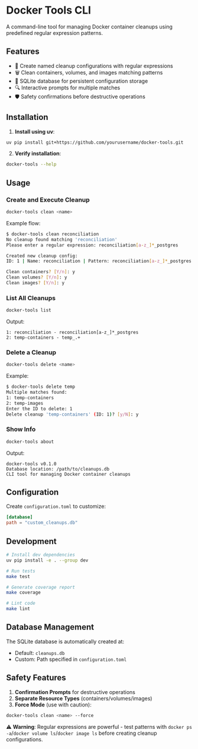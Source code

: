 # Docker Tools CLI

A command-line tool for managing Docker container cleanups using predefined regular expression patterns.

## Features

- 🐳 Create named cleanup configurations with regular expressions
- 🗑️ Clean containers, volumes, and images matching patterns
- 💾 SQLite database for persistent configuration storage
- 🔍 Interactive prompts for multiple matches
- 🛡️ Safety confirmations before destructive operations

## Installation

1. **Install using uv**:
```bash
uv pip install git+https://github.com/yourusername/docker-tools.git
```

2. **Verify installation**:
```bash
docker-tools --help
```

## Usage

### Create and Execute Cleanup
```bash
docker-tools clean <name>
```
Example flow:
```bash
$ docker-tools clean reconciliation
No cleanup found matching 'reconciliation'
Please enter a regular expression: reconciliation[a-z_]*_postgres

Created new cleanup config:
ID: 1 | Name: reconciliation | Pattern: reconciliation[a-z_]*_postgres

Clean containers? [Y/n]: y
Clean volumes? [Y/n]: y
Clean images? [Y/n]: y
```

### List All Cleanups
```bash
docker-tools list
```
Output:
```
1: reconciliation - reconciliation[a-z_]*_postgres
2: temp-containers - temp_.+
```

### Delete a Cleanup
```bash
docker-tools delete <name>
```
Example:
```bash
$ docker-tools delete temp
Multiple matches found:
1: temp-containers
2: temp-images
Enter the ID to delete: 1
Delete cleanup 'temp-containers' (ID: 1)? [y/N]: y
```

### Show Info
```bash
docker-tools about
```
Output:
```
docker-tools v0.1.0
Database location: /path/to/cleanups.db
CLI tool for managing Docker container cleanups
```

## Configuration

Create `configuration.toml` to customize:
```toml
[database]
path = "custom_cleanups.db"
```

## Development

```bash
# Install dev dependencies
uv pip install -e . --group dev

# Run tests
make test

# Generate coverage report
make coverage

# Lint code
make lint
```

## Database Management

The SQLite database is automatically created at:
- Default: `cleanups.db`
- Custom: Path specified in `configuration.toml`

## Safety Features

1. **Confirmation Prompts** for destructive operations
2. **Separate Resource Types** (containers/volumes/images)
3. **Force Mode** (use with caution):
```bash
docker-tools clean <name> --force
```

⚠️ **Warning**: Regular expressions are powerful - test patterns with `docker ps -a`/`docker volume ls`/`docker image ls` before creating cleanup configurations.

